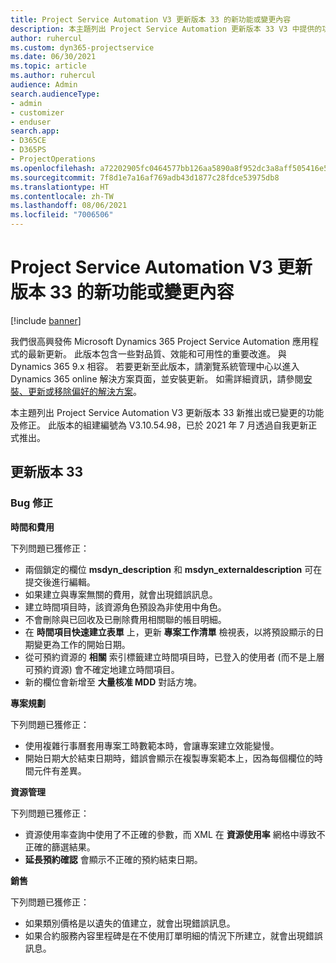 ```yaml
---
title: Project Service Automation V3 更新版本 33 的新功能或變更內容
description: 本主題列出 Project Service Automation 更新版本 33 V3 中提供的功能和修正。
author: ruhercul
ms.custom: dyn365-projectservice
ms.date: 06/30/2021
ms.topic: article
ms.author: ruhercul
audience: Admin
search.audienceType:
- admin
- customizer
- enduser
search.app:
- D365CE
- D365PS
- ProjectOperations
ms.openlocfilehash: a72202905fc0464577bb126aa5890a8f952dc3a8aff505416e535b42b53df7db
ms.sourcegitcommit: 7f8d1e7a16af769adb43d1877c28fdce53975db8
ms.translationtype: HT
ms.contentlocale: zh-TW
ms.lasthandoff: 08/06/2021
ms.locfileid: "7006506"
---
```

# <a name="whats-new-or-changed-in-project-service-automation-update-release-33-v3"></a>Project Service Automation V3 更新版本 33 的新功能或變更內容

[!include [banner](../includes/psa-now-project-operations.md)]

我們很高興發佈 Microsoft Dynamics 365 Project Service Automation 應用程式的最新更新。 此版本包含一些對品質、效能和可用性的重要改進。 與 Dynamics 365 9.x 相容。 若要更新至此版本，請瀏覽系統管理中心以進入 Dynamics 365 online 解決方案頁面，並安裝更新。 如需詳細資訊，請參閱[安裝、更新或移除偏好的解決方案](/power-platform/admin/install-remove-preferred-solution)。

本主題列出 Project Service Automation V3 更新版本 33 新推出或已變更的功能及修正。 此版本的組建編號為 V3.10.54.98，已於 2021 年 7 月透過自我更新正式推出。

## <a name="update-release-33"></a>更新版本 33

### <a name="bug-fixes"></a>Bug 修正

**時間和費用**

下列問題已獲修正：

- 兩個鎖定的欄位 **msdyn_description** 和 **msdyn_externaldescription** 可在提交後進行編輯。
- 如果建立與專案無關的費用，就會出現錯誤訊息。
- 建立時間項目時，該資源角色預設為非使用中角色。
- 不會刪除與已回收及已刪除費用相關聯的帳目明細。
- 在 **時間項目快速建立表單** 上，更新 **專案工作清單** 檢視表，以將預設顯示的日期變更為工作的開始日期。
- 從可預約資源的 **相關** 索引標籤建立時間項目時，已登入的使用者 (而不是上層可預約資源) 會不確定地建立時間項目。
- 新的欄位會新增至 **大量核准 MDD** 對話方塊。

**專案規劃**

下列問題已獲修正：
- 使用複雜行事曆套用專案工時數範本時，會讓專案建立效能變慢。
- 開始日期大於結束日期時，錯誤會顯示在複製專案範本上，因為每個欄位的時間元件有差異。

**資源管理**

下列問題已獲修正：
- 資源使用率查詢中使用了不正確的參數，而 XML 在 **資源使用率** 網格中導致不正確的篩選結果。
- **延長預約確認** 會顯示不正確的預約結束日期。

**銷售**

下列問題已獲修正：
- 如果類別價格是以遺失的值建立，就會出現錯誤訊息。
- 如果合約服務內容里程碑是在不使用訂單明細的情況下所建立，就會出現錯誤訊息。

